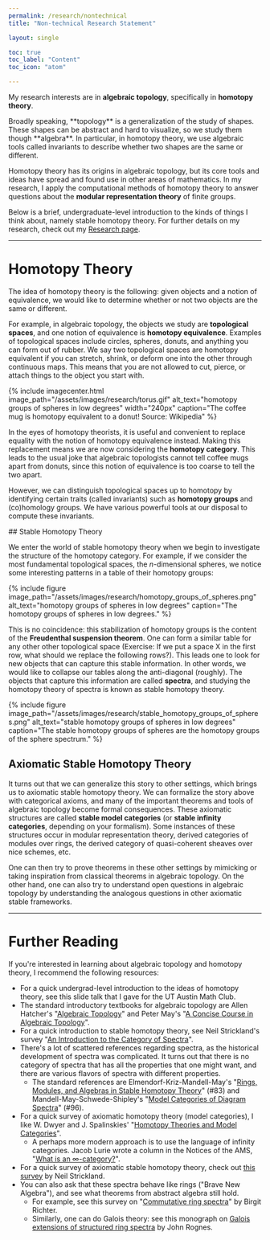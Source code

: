 ```yaml
---
permalink: /research/nontechnical
title: "Non-technical Research Statement"

layout: single

toc: true
toc_label: "Content"
toc_icon: "atom"

---
```


My research interests are in **algebraic topology**, specifically in **homotopy theory**. 

<div class="standout" markdown="1">
Broadly speaking, **topology** is a generalization of the study of shapes. These shapes can be abstract and hard to visualize, so we study them though **algebra**. In particular, in homotopy theory, we use algebraic tools called invariants to describe whether two shapes are the same or different.

Homotopy theory has its origins in algebraic topology, but its core tools and ideas have spread and found use in other areas of mathematics. In my research, I apply the computational methods of homotopy theory to answer questions about the **modular representation theory** of finite groups.

Below is a brief, undergraduate-level introduction to the kinds of things I think about, namely stable homotopy theory. For further details on my research, check out my [Research page](/research).
</div>

<!--end_excerpt-->

<hr>

# Homotopy Theory

The idea of homotopy theory is the following: given objects and a notion of equivalence, we would like to determine whether or not two objects are the same or different. 

For example, in algebraic topology, the objects we study are **topological spaces**, and one notion of equivalence is **homotopy equivalence**. Examples of topological spaces include circles, spheres, donuts, and anything you can form out of rubber. We say two topological spaces are homotopy equivalent if you can stretch, shrink, or deform one into the other through continuous maps. This means that you are not allowed to cut, pierce, or attach things to the object you start with.


{% include imagecenter.html image_path="/assets/images/research/torus.gif" alt_text="homotopy groups of spheres in low degrees" width="240px" caption="The coffee mug is homotopy equivalent to a donut! Source: Wikipedia" %}

In the eyes of homotopy theorists, it is useful and convenient to replace equality with the notion of homotopy equivalence instead. Making this replacement means we are now considering the **homotopy category**. This leads to the usual joke that algebraic topologists cannot tell coffee mugs apart from donuts, since this notion of equivalence is too coarse to tell the two apart.

However, we can distinguish topological spaces up to homotopy by identifying certain traits (called invariants) such as **homotopy groups** and (co)homology groups. We have various powerful tools at our disposal to compute these invariants.



<div class="standout" markdown="1">
## Stable Homotopy Theory

We enter the world of stable homotopy theory when we begin to investigate the structure of the homotopy category. For example, if we consider the most fundamental topological spaces, the $n$-dimensional spheres, we notice some interesting patterns in a table of their homotopy groups:

{% include figure image_path="/assets/images/research/homotopy_groups_of_spheres.png" alt_text="homotopy groups of spheres in low degrees" caption="The homotopy groups of spheres in low degrees." %}

This is no coincidence: this stabilization of homotopy groups is the content of the **Freudenthal suspension theorem**. One can form a similar table for any other other topological space (Exercise: If we put a space X in the first row, what should we replace the following rows?). This leads one to look for new objects that can capture this stable information. In other words, we would like to collapse our tables along the anti-diagonal (roughly). The objects that capture this information are called **spectra**, and studying the homotopy theory of spectra is known as stable homotopy theory.

{% include figure image_path="/assets/images/research/stable_homotopy_groups_of_spheres.png" alt_text="stable homotopy groups of spheres in low degrees" caption="The stable homotopy groups of spheres are the homotopy groups of the sphere spectrum." %}
</div>

## Axiomatic Stable Homotopy Theory

It turns out that we can generalize this story to other settings, which brings us to axiomatic stable homotopy theory. We can formalize the story above with categorical axioms, and many of the important theorems and tools of algebraic topology become formal consequences. These axiomatic structures are called **stable model categories** (or **stable infinity categories**, depending on your formalism). Some instances of these structures occur in modular representation theory, derived categories of modules over rings, the derived category of quasi-coherent sheaves over nice schemes, etc.

One can then try to prove theorems in these other settings by mimicking or taking inspiration from classical theorems in algebraic topology. On the other hand, one can also try to understand open questions in algebraic topology by understanding the analogous questions in other axiomatic stable frameworks.

<hr>

<div class="standout" markdown="1">

# Further Reading

If you're interested in learning about algebraic topology and homotopy theory, I recommend the following resources:

* For a quick undergrad-level introduction to the ideas of homotopy theory, see this slide talk that I gave for the UT Austin Math Club.
* The standard introductory textbooks for algebraic topology are Allen Hatcher's "[Algebraic Topology](https://www.math.cornell.edu/~hatcher/AT/ATpage.html)" and Peter May's "[A Concise Course in Algebraic Topology](https://www.math.uchicago.edu/~may/CONCISE/ConciseRevised.pdf)".
* For a quick introduction to stable homotopy theory, see Neil Strickland's survey "[An Introduction to the Category of Spectra](https://strickland1.org/research/stableintro.pdf)".
* There's a lot of scattered references regarding spectra, as the historical development of spectra was complicated. It turns out that there is no category of spectra that has all the properties that one might want, and there are various flavors of spectra with different properties. 
	* The standard references are Elmendorf-Kriz-Mandell-May's "[Rings, Modules, and Algebras in Stable Homotopy Theory](http://www.math.uchicago.edu/~may/PAPERSMaster.html)" (#83) and Mandell-May-Schwede-Shipley's "[Model Categories of Diagram Spectra](http://www.math.uchicago.edu/~may/PAPERSMaster.html)" (#96).
* For a quick survey of axiomatic homotopy theory (model categories), I like W. Dwyer and J. Spalinskies' "[Homotopy Theories and Model Categories](https://math.jhu.edu/~eriehl/616-s16/DwyerSpalinski.pdf)".
	* A perhaps more modern approach is to use the language of infinity categories. Jacob Lurie wrote a column in the Notices of the AMS, "[What is an ∞-category?](http://www.ams.org/notices/200808/tx080800949p.pdf)".
* For a quick survey of axiomatic stable homotopy theory, check out [this survey](https://arxiv.org/abs/math/0307143) by Neil Strickland.
* You can also ask that these spectra behave like rings ("Brave New Algebra"), and see what theorems from abstract algebra still hold.  
	* For example, see this survey on "[Commutative ring spectra](https://arxiv.org/abs/1710.02328)" by Birgit Richter.
	* Similarly, one can do Galois theory: see this monograph on [Galois extensions of structured ring spectra](https://arxiv.org/abs/math/0502183) by John Rognes.
	
</div>